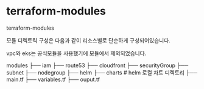 # terraform-modules
terraform-modules

모듈 디렉토릭 구성은 다음과 같이 리소스별로 단순하게 구성되어있습니다.

vpc와 eks는 공식모듈을 사용했기에 모듈에서 제외되었습니다.

modules
   ├── iam
   ├── route53
   ├── cloudfront
   ├── securityGroup
   ├── subnet
   ├── nodegroup
   ├── helm
        ├── charts                   # helm 로컬 차트 디렉토리
        ├── main.tf
        ├── variables.tf
        ├── ouput.tf